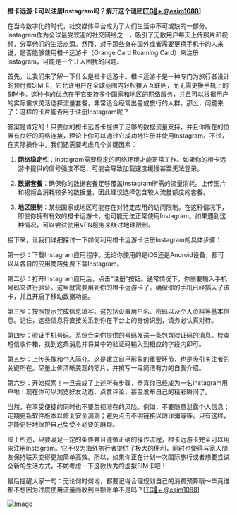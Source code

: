 **橙卡远游卡可以注册Instagram吗？解开这个谜团[[TG💪+ @esim1088](https://t.me/s/esim1088)]**

在当今数字化的时代，社交媒体平台成为了人们生活中不可或缺的一部分。Instagram作为全球最受欢迎的社交网络之一，吸引了无数用户每天上传照片和视频，分享他们的生活点滴。然而，对于那些身在国外或者需要更换手机卡的人来说，是否能够使用橙卡远游卡（Orange Card Roaming Card）来注册Instagram，可能是一个让人困扰的问题。

首先，让我们来了解一下什么是橙卡远游卡。橙卡远游卡是一种专门为旅行者设计的预付费SIM卡，它允许用户在全球范围内轻松接入互联网，而无需更换手机上的SIM卡。这种卡的优点在于它支持多个国家和地区的网络服务，并且可以根据用户的实际需求灵活选择流量套餐，非常适合经常出差或旅行的人群。那么，问题来了：这样的卡片能否用于注册Instagram呢？

答案是肯定的！只要你的橙卡远游卡提供了足够的数据流量支持，并且你所在的位置有良好的网络连接，理论上你可以通过它成功地注册并使用Instagram。不过，在实际操作中，我们还需要考虑几个关键因素：

1. **网络稳定性**：Instagram需要稳定的网络环境才能正常工作。如果你的橙卡远游卡提供的信号强度不足，可能会导致加载速度缓慢甚至无法登录。
   
2. **数据套餐**：确保你的数据套餐足够覆盖Instagram所需的流量消耗。上传图片和视频会消耗较多的数据量，因此建议选择包含较大流量额度的套餐。
   
3. **地区限制**：某些国家或地区可能存在对特定应用的访问限制。在这种情况下，即使你拥有有效的橙卡远游卡，也可能无法正常使用Instagram。如果遇到这种情况，可以尝试使用VPN服务来绕过地理限制。

接下来，让我们详细探讨一下如何利用橙卡远游卡注册Instagram的具体步骤：

第一步：下载Instagram应用程序。无论你使用的是iOS还是Android设备，都可以从各自的应用商店免费下载Instagram。

第二步：打开Instagram应用后，点击“注册”按钮。通常情况下，你需要输入手机号码来进行验证。这里就需要用到你的橙卡远游卡了。确保你的手机已经插入了该卡，并且开启了移动数据功能。

第三步：按照提示完成信息填写。这包括设置用户名、密码以及个人资料等基本信息。记住，这些信息将直接关系到你在平台上的身份识别，请务必认真对待。

第四步：验证手机号码。系统会向你提供的号码发送一条包含验证码的消息。检查短信收件箱，找到这条消息并将其中的验证码输入到相应的字段内即可。

第五步：上传头像和个人简介。这是建立自己形象的重要环节，也是吸引关注者的关键所在。尽量上传清晰美观的照片，并撰写一段简洁有力的自我介绍。

第六步：开始探索！一旦完成了上述所有步骤，恭喜你已经成为一名Instagram用户啦！现在你可以浏览好友动态、点赞评论，甚至发布自己的精彩瞬间了。

当然，在享受便捷的同时也不要忽视潜在的风险。例如，不要随意泄露个人信息；定期更新软件版本以修复安全漏洞；避免点击不明链接以防诈骗等等。只有这样，才能更好地保护自己免受不必要的麻烦。

综上所述，只要满足一定的条件并且遵循正确的操作流程，橙卡远游卡完全可以用来注册Instagram。它不仅为海外旅行者提供了极大的便利，同时也使得与家人朋友保持联系变得更加简单高效。所以，如果你正在计划一次国际旅行或者想要尝试全新的生活方式，不妨考虑一下这款优秀的虚拟SIM卡吧！

最后提醒大家一句：无论何时何地，都要记得合理规划自己的消费预算哦～毕竟谁都不想因为过度使用流量而收到巨额账单不是吗？[[TG💪+ @esim1088](https://t.me/s/esim1088)]

![Image](https://i.postimg.cc/4NQfJmqS/Snipaste-2025-05-13-00-14-12.png)